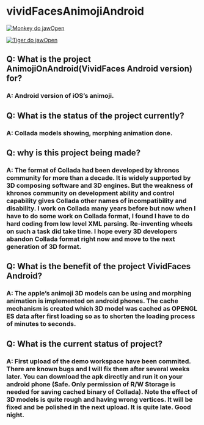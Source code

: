 # vividFacesAnimojiAndroid

[![Monkey do jawOpen](https://img.youtube.com/vi/jHnush1ccrw/0.jpg)](https://www.youtube.com/watch?v=jHnush1ccrw)


[![Tiger do jawOpen](https://img.youtube.com/vi/_5OxQwNUuQ4/0.jpg)](https://www.youtube.com/watch?v=_5OxQwNUuQ4)


## Q: What is the project AnimojiOnAndroid(VividFaces Android version) for?
### A: Android version of iOS’s animoji.


## Q: What is the status of the project currently?
### A: Collada models showing, morphing animation done.


## Q: why is this project being made?
### A: The format of Collada had been developed by khronos community for more than a decade. It is widely supported by 3D composing software and 3D engines. But the weakness of khronos community on development ability and control capability gives Collada other names of incompatibility and disability. I work on Collada many years before but now when I have to do some work on Collada format, I found I have to do hard coding from low level XML parsing. Re-inventing wheels on such a task did take time. I hope every 3D developers abandon Collada format right now and move to the next generation of 3D format. 


## Q: What is the benefit of the project VividFaces Android?
### A: The apple’s animoji 3D models can be using and morphing animation is implemented on android phones. The cache mechanism is created which 3D model was cached as OPENGL ES data after first loading so as to shorten the loading process of minutes to seconds.


## Q: What is the current status of project?
### A: First upload of the demo workspace have been commited. There are known bugs and I will fix them after several weeks later. You can download the apk directly and run it on your android phone (Safe. Only permission of R/W Storage is needed for saving cached binary of Collada). Note the effect of 3D models is quite rough and having wrong vertices. It will be fixed and be polished in the next upload. It is quite late. Good night.  
